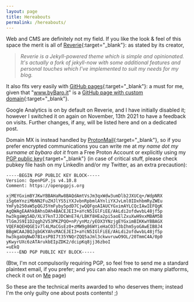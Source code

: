 ```yaml
---
layout: page
title: Hereabouts
permalink: /hereabouts/
---
```


Web and CMS are definitely not my field. If you like the look & feel of this space the merit is all of [Reverie](https://github.com/amitmerchant1990/reverie){:target="_blank"}: as stated by its creator,

> _Reverie is a Jekyll-powered theme which is simple and opinionated. It's actually a fork of jekyll-now with some additional features and personal touches which I've implemented to suit my needs for my blog._

It also fits very easily with [GitHub pages](https://pages.github.com){:target="_blank"}: a must for me, given that "www.byBaro.it" is a [GitHub page with custom domain](https://docs.github.com/en/pages/configuring-a-custom-domain-for-your-github-pages-site/managing-a-custom-domain-for-your-github-pages-site){:target="_blank"}.

Google Analytics is on by default on Reverie, and I have initially disabled it; however I switched it on again on November, 13th 2021 to have a feedback on visits. Further changes, if any, will be listed here and on a dedicated post. 

Domain MX is instead handled by [ProtonMail](https://protonmail.com){:target="_blank"}, so if you prefer encrypted communications you can write me at _my name dot my surname at bybaro dot it_ from a Free Proton Account or explicitly using my [PGP public key](https://www.bybaro.it/publickey_bybaro.asc){:target="_blank"} (in case of critical stuff, please check pubkey file hash on my LinkedIn and/or my Twitter, as an extra precaution):

```
-----BEGIN PGP PUBLIC KEY BLOCK-----
Version: OpenPGP.js v4.10.8
Comment: https://openpgpjs.org

xjMEYGximBYJKwYBBAHaRw8BAQdAmtVsJm3qxWdw3umDlb2JXUCq+/WdpNRX
iSg6mYnziMbNN2FuZHJlYS5iYXJvbnRpbmlAYnliYXJvLml0IDxhbmRyZWEu
YmFyb250aW5pQGJ5YmFyby5pdD7CjwQQFgoAIAUCYGximAYLCQcIAwIEFQgK
AgQWAgEAAhkBAhsDAh4BACEJEI3+aYcN5IGlFiEE/AkLdi2ofdwvbL48jf5p
hw3kgaWg5AD/XLV7knTJJDCWnE74/LBKf8HEa2pi5aoElZxuXwH9xxMBAM5B
TlGmJS9I1D2qgh2V53PKZPQO+nP/ynMz/yEOX3YNzjgEYGximBIKKwYBBAGX
VQEFAQEHQGE1v7l4LMaCGsEz0+zMW9g86WYieHaCO3l3bIhm5yoGAwEIB8J4
BBgWCAAJBQJgbGKYAhsMACEJEI3+aYcN5IGlFiEE/AkLdi2ofdwvbL48jf5p
hw3kgaUqNwD7B1xsPBI7t35YNQrZQQ5aJml3ckwvruwO9OL/20TmmC4A/0p0
yKwyrUXc6zATArukbEIpZDK2/dcipKq8jj36zboI
=uEkQ
-----END PGP PUBLIC KEY BLOCK-----
```
(Btw, I'm not compulsorily requiring PGP, so feel free to send me a standard plaintext email, if you prefer; and you can also reach me on many platforms, check it out on [Me](https://www.bybaro.it/me) page)

So these are the technical merits awarded to who deserves them; instead I'm the only guilty one about posts contents! ;)

